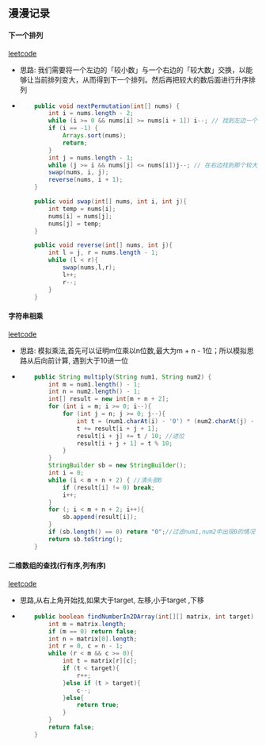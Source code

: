## 漫漫记录

#### 下一个排列

[leetcode](https://leetcode-cn.com/problems/next-permutation/)

- 思路: 我们需要将一个左边的「较小数」与一个右边的「较大数」交换，以能够让当前排列变大，从而得到下一个排列。然后再把较大的数后面进行升序排列

- ```java
      public void nextPermutation(int[] nums) {
          int i = nums.length - 2;
          while (i >= 0 && nums[i] >= nums[i + 1]) i--; // 找到左边一个较小的数,通过拐点
          if (i == -1) {
              Arrays.sort(nums);
              return;
          }
          int j = nums.length - 1;
          while (j >= i && nums[j] <= nums[i])j--; // 在右边找到那个较大的数
          swap(nums, i, j);
          reverse(nums, i + 1); 
      }
  
      public void swap(int[] nums, int i, int j){
          int temp = nums[i];
          nums[i] = nums[j];
          nums[j] = temp;
      }
  
      public void reverse(int[] nums, int j){
          int l = j, r = nums.length - 1;
          while (l < r){
              swap(nums,l,r);
              l++;
              r--;
          }
      }
  ```

#### 字符串相乘

[leetcode](https://leetcode-cn.com/problems/multiply-strings/)

- 思路: 模拟乘法,首先可以证明m位乘以n位数,最大为m + n - 1位；所以模拟思路从后向前计算, 遇到大于10进一位

- ```java
      public String multiply(String num1, String num2) {
          int m = num1.length() - 1;
          int n = num2.length() - 1;
          int[] result = new int[m + n + 2];
          for (int i = m; i >= 0; i--){
              for (int j = n; j >= 0; j--){
                  int t = (num1.charAt(i) - '0') * (num2.charAt(j) - '0');
                  t += result[i + j + 1];
                  result[i + j] += t / 10; //进位
                  result[i + j + 1] = t % 10; 
              }
          }
          StringBuilder sb = new StringBuilder();
          int i = 0;
          while (i < m + n + 2) { //清头部0
              if (result[i] != 0) break;
              i++;
          }
          for (; i < m + n + 2; i++){
              sb.append(result[i]);
          }
          if (sb.length() == 0) return "0";//过滤num1,num2中出现0的情况
          return sb.toString();
      }
  ```

  

#### 二维数组的查找(行有序,列有序)

[leetcode](https://leetcode-cn.com/problems/er-wei-shu-zu-zhong-de-cha-zhao-lcof/submissions/)

- 思路,从右上角开始找,如果大于target, 左移,小于target ,下移

- ```java
      public boolean findNumberIn2DArray(int[][] matrix, int target) {
          int m = matrix.length;
          if (m == 0) return false;
          int n = matrix[0].length;
          int r = 0, c = n - 1;
          while (r < m && c >= 0){
              int t = matrix[r][c];
              if (t < target){
                  r++;
              }else if (t > target){
                  c--;
              }else{
                  return true;
              }
          }
          return false;
      }
  ```

  